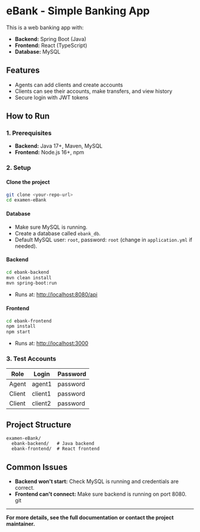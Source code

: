 # eBank - Simple Banking App

This is a web banking app with:
- **Backend:** Spring Boot (Java)
- **Frontend:** React (TypeScript)
- **Database:** MySQL

## Features

- Agents can add clients and create accounts
- Clients can see their accounts, make transfers, and view history
- Secure login with JWT tokens

## How to Run

### 1. Prerequisites

- **Backend:** Java 17+, Maven, MySQL
- **Frontend:** Node.js 16+, npm

### 2. Setup

#### Clone the project
```bash
git clone <your-repo-url>
cd examen-eBank
```

#### Database
- Make sure MySQL is running.
- Create a database called `ebank_db`.
- Default MySQL user: `root`, password: `root` (change in `application.yml` if needed).

#### Backend
```bash
cd ebank-backend
mvn clean install
mvn spring-boot:run
```
- Runs at: [http://localhost:8080/api](http://localhost:8080/api)

#### Frontend
```bash
cd ebank-frontend
npm install
npm start
```
- Runs at: [http://localhost:3000](http://localhost:3000)

### 3. Test Accounts

| Role         | Login    | Password |
|--------------|----------|----------|
| Agent        | agent1   | password |
| Client       | client1  | password |
| Client       | client2  | password |

## Project Structure

```
examen-eBank/
  ebank-backend/   # Java backend
  ebank-frontend/  # React frontend
```

## Common Issues

- **Backend won't start:** Check MySQL is running and credentials are correct.
- **Frontend can't connect:** Make sure backend is running on port 8080.
git
---

**For more details, see the full documentation or contact the project maintainer.**